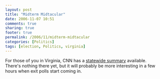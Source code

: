 ```yaml
---
layout: post
title: "Midterm Midtacular"
date: 2006-11-07 10:51
comments: true
sharing: true
footer: true
permalink: /2006/11/midterm-midtacular
categories: [Politics]
tags: [election, Politics, virginia]
---
```

For those of you in Virginia, CNN has a <a href="http://www.cnn.com/ELECTION/2006//pages/results/states/VA/index.html">statewide summary</a> available.  There's nothing there yet, but it will probably be more interesting in a few hours when exit polls start coming in.
